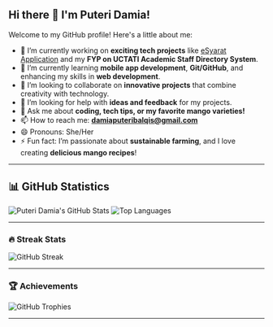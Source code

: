 ## Hi there 👋 I'm Puteri Damia!

Welcome to my GitHub profile! Here's a little about me:

- 🔭 I’m currently working on **exciting tech projects** like [eSyarat Application](#) and my **FYP on UCTATI Academic Staff Directory System**.
- 🌱 I’m currently learning **mobile app development**, **Git/GitHub**, and enhancing my skills in **web development**.
- 👯 I’m looking to collaborate on **innovative projects** that combine creativity with technology.
- 🤔 I’m looking for help with **ideas and feedback** for my projects.
- 💬 Ask me about **coding, tech tips, or my favorite mango varieties!**
- 📫 How to reach me: **damiaputeribalqis@gmail.com**
- 😄 Pronouns: She/Her
- ⚡ Fun fact: I’m passionate about **sustainable farming**, and I love creating **delicious mango recipes**!

---

## 📊 GitHub Statistics

![Puteri Damia's GitHub Stats](https://github-readme-stats.vercel.app/api?username=Puteridamiea&show_icons=true&theme=radical)
![Top Languages](https://github-readme-stats.vercel.app/api/top-langs/?username=Puteridamiea&layout=compact&theme=radical)

---

### 🔥 Streak Stats

![GitHub Streak](https://streak-stats.demolab.com/?username=Puteridamiea&theme=radical)

---

### 🏆 Achievements

![GitHub Trophies](https://github-profile-trophy.vercel.app/?username=Puteridamiea&theme=radical)

---

